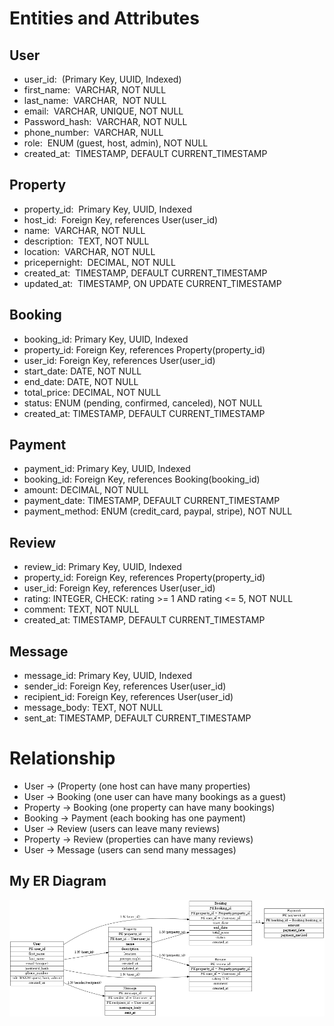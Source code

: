 #  Entities and Attributes


## User
* user_id:&nbsp; (Primary Key, UUID, Indexed)
* first_name:&nbsp; VARCHAR, NOT NULL
* last_name: &nbsp;VARCHAR,&nbsp; NOT NULL
* email: &nbsp;VARCHAR, UNIQUE, NOT NULL
* Password_hash:&nbsp; VARCHAR, NOT NULL
* phone_number:&nbsp; VARCHAR, NULL
* role:&nbsp; ENUM (guest, host, admin), NOT NULL
* created_at: &nbsp;TIMESTAMP, DEFAULT CURRENT_TIMESTAMP

  
## Property
* property_id:&nbsp; Primary Key, UUID, Indexed
* host_id:&nbsp; Foreign Key, references User(user_id)
* name:&nbsp; VARCHAR, NOT NULL
* description:&nbsp; TEXT, NOT NULL
* location: &nbsp;VARCHAR, NOT NULL
* pricepernight:&nbsp; DECIMAL, NOT NULL
* created_at: &nbsp;TIMESTAMP, DEFAULT CURRENT_TIMESTAMP
* updated_at: &nbsp;TIMESTAMP, ON UPDATE CURRENT_TIMESTAMP


## Booking
* booking_id: Primary Key, UUID, Indexed
* property_id: Foreign Key, references Property(property_id)
* user_id: Foreign Key, references User(user_id)
* start_date: DATE, NOT NULL
* end_date: DATE, NOT NULL
* total_price: DECIMAL, NOT NULL
* status: ENUM (pending, confirmed, canceled), NOT NULL
* created_at: TIMESTAMP, DEFAULT CURRENT_TIMESTAMP

  
## Payment
* payment_id: Primary Key, UUID, Indexed
* booking_id: Foreign Key, references Booking(booking_id)
* amount: DECIMAL, NOT NULL
* payment_date: TIMESTAMP, DEFAULT CURRENT_TIMESTAMP
* payment_method: ENUM (credit_card, paypal, stripe), NOT NULL

  
## Review
* review_id: Primary Key, UUID, Indexed
* property_id: Foreign Key, references Property(property_id)
* user_id: Foreign Key, references User(user_id)
* rating: INTEGER, CHECK: rating >= 1 AND rating <= 5, NOT NULL
* comment: TEXT, NOT NULL
* created_at: TIMESTAMP, DEFAULT CURRENT_TIMESTAMP

  
## Message
* message_id: Primary Key, UUID, Indexed
* sender_id: Foreign Key, references User(user_id)
* recipient_id: Foreign Key, references User(user_id)
* message_body: TEXT, NOT NULL
* sent_at: TIMESTAMP, DEFAULT CURRENT_TIMESTAMP


# Relationship
* User  → (Property (one host can have many properties)
* User  → Booking (one user can have many bookings as a guest)
* Property →  Booking (one property can have many bookings)
* Booking  →  Payment (each booking has one payment)
* User  →  Review (users can leave many reviews)
* Property  →  Review (properties can have many reviews)
* User  →  Message (users can send many messages)

## My ER Diagram
 ![ERD Diagram](ERD_Diagram.png)

